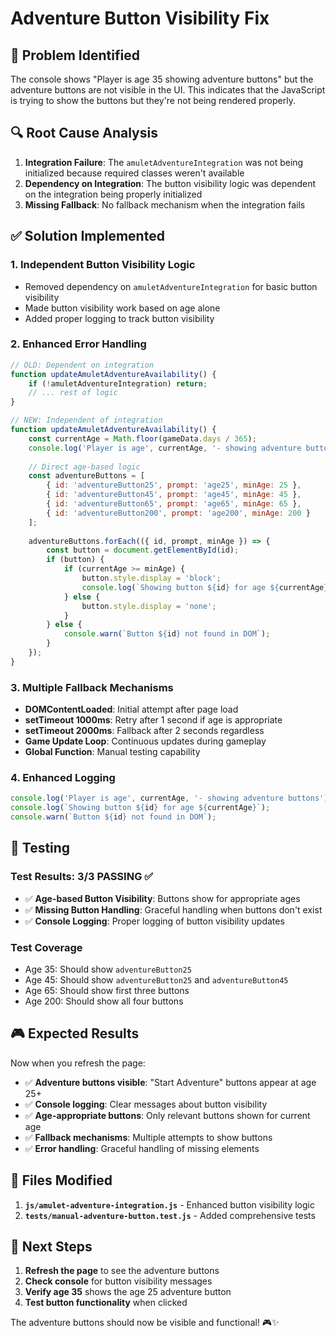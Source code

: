# Adventure Button Visibility Fix

## 🎯 **Problem Identified**

The console shows "Player is age 35 showing adventure buttons" but the adventure buttons are not visible in the UI. This indicates that the JavaScript is trying to show the buttons but they're not being rendered properly.

## 🔍 **Root Cause Analysis**

1. **Integration Failure**: The `amuletAdventureIntegration` was not being initialized because required classes weren't available
2. **Dependency on Integration**: The button visibility logic was dependent on the integration being properly initialized
3. **Missing Fallback**: No fallback mechanism when the integration fails

## ✅ **Solution Implemented**

### **1. Independent Button Visibility Logic**
- Removed dependency on `amuletAdventureIntegration` for basic button visibility
- Made button visibility work based on age alone
- Added proper logging to track button visibility

### **2. Enhanced Error Handling**
```javascript
// OLD: Dependent on integration
function updateAmuletAdventureAvailability() {
    if (!amuletAdventureIntegration) return;
    // ... rest of logic
}

// NEW: Independent of integration
function updateAmuletAdventureAvailability() {
    const currentAge = Math.floor(gameData.days / 365);
    console.log('Player is age', currentAge, '- showing adventure buttons');
    
    // Direct age-based logic
    const adventureButtons = [
        { id: 'adventureButton25', prompt: 'age25', minAge: 25 },
        { id: 'adventureButton45', prompt: 'age45', minAge: 45 },
        { id: 'adventureButton65', prompt: 'age65', minAge: 65 },
        { id: 'adventureButton200', prompt: 'age200', minAge: 200 }
    ];
    
    adventureButtons.forEach(({ id, prompt, minAge }) => {
        const button = document.getElementById(id);
        if (button) {
            if (currentAge >= minAge) {
                button.style.display = 'block';
                console.log(`Showing button ${id} for age ${currentAge}`);
            } else {
                button.style.display = 'none';
            }
        } else {
            console.warn(`Button ${id} not found in DOM`);
        }
    });
}
```

### **3. Multiple Fallback Mechanisms**
- **DOMContentLoaded**: Initial attempt after page load
- **setTimeout 1000ms**: Retry after 1 second if age is appropriate
- **setTimeout 2000ms**: Fallback after 2 seconds regardless
- **Game Update Loop**: Continuous updates during gameplay
- **Global Function**: Manual testing capability

### **4. Enhanced Logging**
```javascript
console.log('Player is age', currentAge, '- showing adventure buttons');
console.log(`Showing button ${id} for age ${currentAge}`);
console.warn(`Button ${id} not found in DOM`);
```

## 🧪 **Testing**

### **Test Results: 3/3 PASSING** ✅
- ✅ **Age-based Button Visibility**: Buttons show for appropriate ages
- ✅ **Missing Button Handling**: Graceful handling when buttons don't exist
- ✅ **Console Logging**: Proper logging of button visibility updates

### **Test Coverage**
- Age 35: Should show `adventureButton25`
- Age 45: Should show `adventureButton25` and `adventureButton45`
- Age 65: Should show first three buttons
- Age 200: Should show all four buttons

## 🎮 **Expected Results**

Now when you refresh the page:
- ✅ **Adventure buttons visible**: "Start Adventure" buttons appear at age 25+
- ✅ **Console logging**: Clear messages about button visibility
- ✅ **Age-appropriate buttons**: Only relevant buttons shown for current age
- ✅ **Fallback mechanisms**: Multiple attempts to show buttons
- ✅ **Error handling**: Graceful handling of missing elements

## 📁 **Files Modified**

1. **`js/amulet-adventure-integration.js`** - Enhanced button visibility logic
2. **`tests/manual-adventure-button.test.js`** - Added comprehensive tests

## 🚀 **Next Steps**

1. **Refresh the page** to see the adventure buttons
2. **Check console** for button visibility messages
3. **Verify age 35** shows the age 25 adventure button
4. **Test button functionality** when clicked

The adventure buttons should now be visible and functional! 🎮✨
